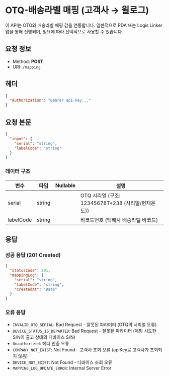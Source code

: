 # OTQ-배송라벨 매핑 (고객사 → 윌로그)

이 API는 OTQ와 배송라벨 매핑 값을 연동합니다. 일반적으로 PDA 또는 Logis Linker 앱을 통해 진행되며, 필요에 따라 선택적으로 사용할 수 있습니다.

## 요청 정보

- Method: **POST**
- URI: `/mapping`

## 헤더

```json
{
  "Authorization": "Bearer api-key..."
}
```

## 요청 본문

```json
{
  "input": {
    "serial": "string",
    "labelCode": "string"
  }
}
```

### 데이터 구조

| 변수 | 타입 | Nullable | 설명 |
|------|------|----------|------|
| serial | string |  | OTQ 시리얼 (구조: 12345678T+238 (시리얼/현재온도)) |
| labelCode | string |  | 바코드번호 (택배사 배송라벨 바코드) |

## 응답

### 성공 응답 (201 Created)

```json
{
  "statusCode": 201,
  "mappingLog": {
    "serial": "string",
    "labelCode": "string",
    "createdAt": "Date"
  }
}
```

### 오류 응답

- `INVALID_OTQ_SERIAL`: Bad Request - 잘못된 파라미터 (OTQ의 시리얼 오류)
- `DEVICE_STATUS_IS_DEPARTED`: Bad Request - 잘못된 파라미터 (매핑 시도한 S/N이 출고 상태의 디바이스 S/N)
- `Unauthorized`: 헤더 인증 오류
- `COMPANY_NOT_EXIST`: Not Found - 고객사 조회 오류 (apiKey로 고객사가 조회되지 않음)
- `DEVICE_NOT_EXIST`: Not Found - 디바이스 조회 오류
- `MAPPING_LOG_UPDATE_ERROR`: Internal Server Error

